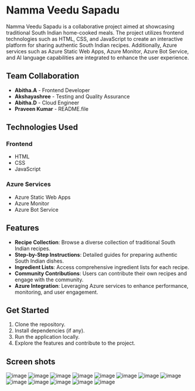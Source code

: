 # Namma Veedu Sapadu

Namma Veedu Sapadu is a collaborative project aimed at showcasing traditional South Indian home-cooked meals. The project utilizes frontend technologies such as HTML, CSS, and JavaScript to create an interactive platform for sharing authentic South Indian recipes. Additionally, Azure services such as Azure Static Web Apps, Azure Monitor, Azure Bot Service, and AI language capabilities are integrated to enhance the user experience.

## Team Collaboration

- **Abitha.A** - Frontend Developer
- **Akshayashree** - Testing and Quality Assurance
- **Abitha.D** - Cloud Engineer
- **Praveen Kumar** - README.file

## Technologies Used

### Frontend
- HTML
- CSS
- JavaScript

### Azure Services
- Azure Static Web Apps
- Azure Monitor
- Azure Bot Service

## Features

- **Recipe Collection**: Browse a diverse collection of traditional South Indian recipes.
- **Step-by-Step Instructions**: Detailed guides for preparing authentic South Indian dishes.
- **Ingredient Lists**: Access comprehensive ingredient lists for each recipe.
- **Community Contributions**: Users can contribute their own recipes and engage with the community.
- **Azure Integration**: Leveraging Azure services to enhance performance, monitoring, and user engagement.

## Get Started

1. Clone the repository.
2. Install dependencies (if any).
3. Run the application locally.
4. Explore the features and contribute to the project.



## Screen shots
![image](https://github.com/Akshayashreey/NAMMA-VEEDU-SAPADU/assets/144884457/1f45ed24-b0ad-4ee9-9f6d-1e2736a9c2e9)
![image](https://github.com/Akshayashreey/NAMMA-VEEDU-SAPADU/assets/144884457/90c168e1-6c9f-454b-b7e2-eae6f767064e)
![image](https://github.com/Akshayashreey/NAMMA-VEEDU-SAPADU/assets/144884457/9e3d4e81-d4eb-45cd-aced-48624d557346)
![image](https://github.com/Akshayashreey/NAMMA-VEEDU-SAPADU/assets/144884457/64f68d61-6828-44aa-81f0-cbec3e30927a)
![image](https://github.com/Akshayashreey/NAMMA-VEEDU-SAPADU/assets/144884457/2947431d-4204-4de6-9a4f-cb72008d7054)
![image](https://github.com/Akshayashreey/NAMMA-VEEDU-SAPADU/assets/144884457/20c13dfd-f8fa-4b5c-a429-d7ffe19498e6)
![image](https://github.com/Akshayashreey/NAMMA-VEEDU-SAPADU/assets/144884457/c9cbe179-50c3-42f1-8f62-c1b4b3d30d5f)
![image](https://github.com/Akshayashreey/NAMMA-VEEDU-SAPADU/assets/144884457/7ed842ee-0790-477c-a07b-6cf315f74c44)
![image](https://github.com/Akshayashreey/NAMMA-VEEDU-SAPADU/assets/144884457/fa5b5881-c6e2-4aa2-86e5-b8f0185458bb)
![image](https://github.com/Akshayashreey/NAMMA-VEEDU-SAPADU/assets/144884457/30604995-f9c2-4ac9-9610-02280e53e638)
![image](https://github.com/Akshayashreey/NAMMA-VEEDU-SAPADU/assets/144884457/dcca4d27-bcdc-4596-add1-df1f23c8ed28)
![image](https://github.com/Akshayashreey/NAMMA-VEEDU-SAPADU/assets/144884457/3f3fe2e5-2d02-4597-9909-d985da848947)
![image](https://github.com/Akshayashreey/NAMMA-VEEDU-SAPADU/assets/144884457/63742df3-4bfa-41bb-8627-31329c8b1459)




